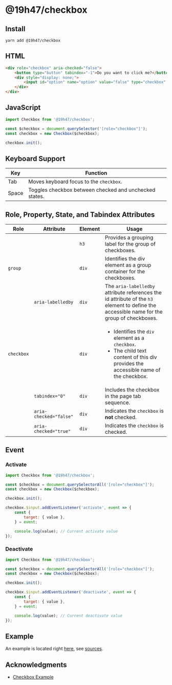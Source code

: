 # @19h47/checkbox

## Install

```
yarn add @19h47/checkbox
```

## HTML

```html
<div role="checkbox" aria-checked="false">
	<button type="button" tabindex="-1">Do you want to click me?</button>
	<div style="display: none;">
		<input id="option" name="option" value="false" type="checkbox" />
	</div>
</div>
```

## JavaScript

```javascript
import Checkbox from '@19h47/checkbox';

const $checkbox = document.querySelector('[role="checkbox"]');
const checkbox = new Checkbox($checkbox);

checkbox.init();
```

## Keyboard Support

| Key   | Function                                               |
| ----- | ------------------------------------------------------ |
| Tab   | Moves keyboard focus to the `checkbox`.                |
| Space | Toggles checkbox between checked and unchecked states. |

## Role, Property, State, and Tabindex Attributes

| Role       | Attribute              | Element | Usage                                                                                                                                                    |
| ---------- | ---------------------- | ------- | -------------------------------------------------------------------------------------------------------------------------------------------------------- |
|            |                        | `h3`    | Provides a grouping label for the group of checkboxes.                                                                                                   |
| `group`    |                        | `div`   | Identifies the div element as a group container for the checkboxes.                                                                                      |
|            | `aria-labelledby`      | `div`   | The `aria-labelledby` attribute references the id attribute of the `h3` element to define the accessible name for the group of checkboxes.</li></ul>     |
| `checkbox` |                        | `div`   | <ul><li>Identifies the `div` element as a `checkbox`.</li><li>The child text content of this div provides the accessible name of the checkbox.</li></ul> |
|            | `tabindex="0"`         | `div`   | Includes the checkbox in the page tab sequence.                                                                                                          |
|            | `aria-checked="false"` | `div`   | Indicates the `checkbox` is **not** checked.                                                                                                             |
|            | `aria-checked="true"`  | `div`   | Indicates the `checkbox` is checked.                                                                                                                     |

## Event

### Activate

```javascript
import Checkbox from '@19h47/checkbox';

const $checkbox = document.querySelectorAll('[role="checkbox"]');
const checkbox = new Checkbox($checkbox);

checkbox.init();

checkbox.$input.addEventListener('activate', event => {
	const {
		target: { value },
	} = event;

	console.log(value); // Current activate value
});
```

### Deactivate

```javascript
import Checkbox from '@19h47/checkbox';

const $checkbox = document.querySelectorAll('[role="checkbox"]');
const checkbox = new Checkbox($checkbox);

checkbox.init();

checkbox.$input.addEventListener('deactivate', event => {
	const {
		target: { value },
	} = event;

	console.log(value); // Current deactivate value
});
```

## Example

An example is located right [here](https://19h47.github.io/19h47-checkbox/), see [sources](https://github.com/19h47/19h47-checkbox/blob/master/index.html).

## Acknowledgments

-   [Checkbox Example](https://www.w3.org/TR/wai-aria-practices/examples/checkbox/checkbox-2/checkbox-2.html)
